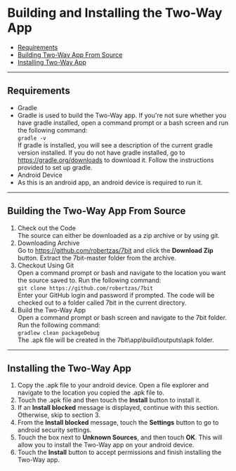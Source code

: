 # Building and Installing the Two-Way App

* [Requirements](https://github.com/robertzas/7bit/wiki/Building-and-Installing#requirements)
* [Building Two-Way App From Source](https://github.com/robertzas/7bit/wiki/Building-and-Installing#building-two-way-app-from-source)
* [Installing Two-Way App](https://github.com/robertzas/7bit/wiki/Building-and-Installing#installing-two-way-app)

---

## Requirements
* Gradle
 * Gradle is used to build the Two-Way app.  If you're not sure whether you have gradle installed, open a command prompt or a bash screen and run the following command:<br />        `gradle -v`<br />If gradle is installed, you will see a description of the current gradle version installed.  If you do not have gradle installed, go to https://gradle.org/downloads to download it.  Follow the instructions provided to set up gradle.
* Android Device
 * As this is an android app, an android device is required to run it.

---

## Building the Two-Way App From Source
1. Check out the Code<br />
    The source can either be downloaded as a zip archive or by using git.
 1. Downloading Archive<br />
        Go to https://github.com/robertzas/7bit and click the <b>Download Zip</b> button.  Extract the 7bit-master folder from the archive.
 1. Checkout Using Git<br />
        Open a command prompt or bash and navigate to the location you want the source saved to.  Run the following command:<br />`git clone https://github.com/robertzas/7bit`<br /> Enter your GitHub login and password if prompted.  The code will be checked out to a folder called 7bit in the current directory.
1. Build the Two-Way App<br/>
        Open a command prompt or bash screen and navigate to the 7bit folder.  Run the following command:<br />`gradlew clean packageDebug`<br />The .apk file will be created in the 7bit\app\build\outputs\apk folder.

---

## Installing the Two-Way App
1. Copy the .apk file to your android device.  Open a file explorer and navigate to the location you copied the .apk file to.
1. Touch the .apk file and then touch the <b>Install</b> button to install it.
 1. If an <b>Install blocked</b> message is displayed, continue with this section.  Otherwise, skip to section 3.
 1. From the <b>Install blocked</b> message, touch the <b>Settings</b> button to go to android security settings.
 1. Touch the box next to <b>Unknown Sources</b>, and then touch <b>OK</b>.  This will allow you to install the Two-Way app on your android device.
1. Touch the <b>Install</b> button to accept permissions and finish installing the Two-Way app.